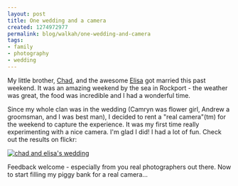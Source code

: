 ```yaml
--- 
layout: post
title: One wedding and a camera
created: 1274972977
permalink: blog/walkah/one-wedding-and-camera
tags: 
- family
- photography
- wedding
---
```

My little brother, [Chad](http://twitter.com/chuckyd4), and the awesome [Elisa](http://twitter.com/lisawithane) got married this past weekend. It was an amazing weekend by the sea in Rockport - the weather was great, the food was incredible and I had a wonderful time.

Since my whole clan was in the wedding (Camryn was flower girl, Andrew a groomsman, and I was best man), I decided to rent a "real camera"(tm) for the weekend to capture the experience. It was my first time really experimenting with a nice camera. I'm glad I did! I had a lot of fun. Check out the results on flickr:

[![chad and elisa's wedding](http://farm5.static.flickr.com/4052/4643218401_2895fee1f4.jpg)](http://www.flickr.com/photos/walkah/sets/72157624144750842/)


Feedback welcome - especially from you real photographers out there. Now to start filling my piggy bank for a real camera...
